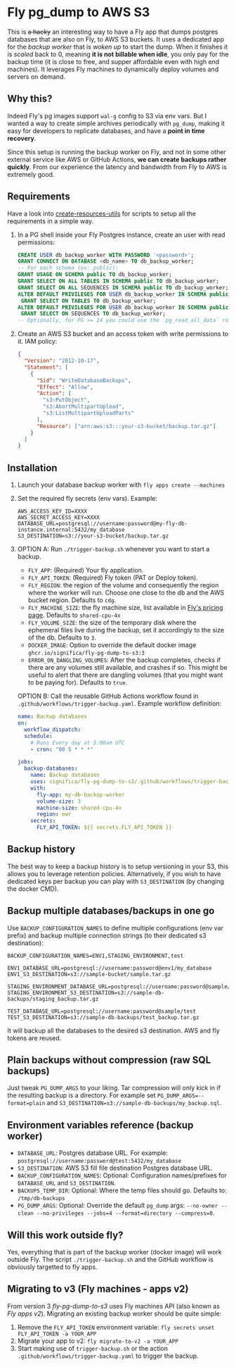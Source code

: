 # Fly pg_dump to AWS S3

This is ~~a hacky~~ an interesting way to have a Fly app that dumps postgres databases
that are also on Fly, to AWS S3 buckets.
It uses a dedicated app for the _backup worker_ that is _woken up_ to start the dump.
When it finishes it is _scaled_ back to 0, meaning **it is not billable when idle**,
you only pay for the backup time (it is close to free, and supper affordable even with
high end machines). It leverages Fly machines to dynamically deploy volumes and servers on demand.


## Why this?

Indeed Fly's pg images support `wal-g` config to S3 via env vars.
But I wanted a way to create simple archives periodically with `pg_dump`,
making it easy for developers to replicate databases, and have a **point in time recovery**.

Since this setup is running the backup worker on Fly, and not in some other external service like
AWS or GitHub Actions, **we can create backups rather quickly**.
From our experience the latency and bandwidth from Fly to AWS is extremely good.


## Requirements

Have a look into [create-resources-utils](./create-resources-utils) for scripts to setup all the
requirements in a simple way.

1. In a PG shell inside your Fly Postgres instance, create an user with read permissions:

   ```sql
   CREATE USER db_backup_worker WITH PASSWORD '<password>';
   GRANT CONNECT ON DATABASE <db_name> TO db_backup_worker;
   -- For each schema (ex: public):
   GRANT USAGE ON SCHEMA public TO db_backup_worker;
   GRANT SELECT ON ALL TABLES IN SCHEMA public TO db_backup_worker;
   GRANT SELECT ON ALL SEQUENCES IN SCHEMA public TO db_backup_worker;
   ALTER DEFAULT PRIVILEGES FOR USER db_backup_worker IN SCHEMA public
    GRANT SELECT ON TABLES TO db_backup_worker;
   ALTER DEFAULT PRIVILEGES FOR USER db_backup_worker IN SCHEMA public
    GRANT SELECT ON SEQUENCES TO db_backup_worker;
   -- Optionally, for PG >= 14 you could use the `pg_read_all_data` role
   ```

2. Create an AWS S3 bucket and an access token with write permissions to it.
   IAM policy:
   ```json
   {
     "Version": "2012-10-17",
     "Statement": [
       {
         "Sid": "WriteDatabaseBackups",
         "Effect": "Allow",
         "Action": [
           "s3:PutObject",
           "s3:AbortMultipartUpload",
           "s3:ListMultipartUploadParts"
         ],
         "Resource": ["arn:aws:s3:::your-s3-bucket/backup.tar.gz"]
       }
     ]
   }
   ```


## Installation

1. Launch your database backup worker with `fly apps create --machines`

2. Set the required fly secrets (env vars). Example:

   ```env
   AWS_ACCESS_KEY_ID=XXXX
   AWS_SECRET_ACCESS_KEY=XXXX
   DATABASE_URL=postgresql://username:password@my-fly-db-instance.internal:5432/my_database
   S3_DESTINATION=s3://your-s3-bucket/backup.tar.gz
   ```

3. OPTION A: Run `./trigger-backup.sh` whenever you want to start a backup.

   - `FLY_APP`: (Required) Your fly application.
   - `FLY_API_TOKEN`: (Required) Fly token (PAT or Deploy token).
   - `FLY_REGION`: the region of the volume and consequently the region where the worker will run.
     Choose one close to the db and the AWS bucket region. Defaults to `cdg`.
   - `FLY_MACHINE_SIZE`: the fly machine size, list available in
     [Fly's pricing page](https://fly.io/docs/about/pricing/#machines). Defaults to `shared-cpu-4x`
   - `FLY_VOLUME_SIZE`: the size of the temporary disk where the ephemeral files live during the
     backup, set it accordingly to the size of the db. Defaults to `3`.
   - `DOCKER_IMAGE`:
     Option to override the default docker image `ghcr.io/significa/fly-pg-dump-to-s3:3`
   - `ERROR_ON_DANGLING_VOLUMES`: After the backup completes, checks if there are any volumes still
     available, and crashes if so. This might be useful to alert that there are dangling volumes
     (that you might want to be paying for). Defaults to `true`.

   OPTION B: Call the reusable GitHub Actions workflow found in
   `.github/workflows/trigger-backup.yaml`. Example workflow definition:

   ```yaml
   name: Backup databases
   on:
     workflow_dispatch:
     schedule:
       # Runs Every day at 5:00am UTC
       - cron: "00 5 * * *"

   jobs:
     backup-databases:
       name: Backup databases
       uses: significa/fly-pg-dump-to-s3/.github/workflows/trigger-backup.yaml@v3
       with:
         fly-app: my-db-backup-worker
         volume-size: 3
         machine-size: shared-cpu-4x
         region: ewr
       secrets:
         FLY_API_TOKEN: ${{ secrets.FLY_API_TOKEN }}
   ```


## Backup history

The best way to keep a backup history is to setup versioning in your S3, this allows you to
leverage retention policies.
Alternatively, if you wish to have dedicated keys per backup you can play with `S3_DESTINATION`
(by changing the docker CMD).


## Backup multiple databases/backups in one go

Use `BACKUP_CONFIGURATION_NAMES` to define multiple configurations (env var prefix) and backup
multiple connection strings (to their dedicated s3 destination):

```env
BACKUP_CONFIGURATION_NAMES=ENV1,STAGING_ENVIRONMENT,test

ENV1_DATABASE_URL=postgresql://username:password@env1/my_database
ENV1_S3_DESTINATION=s3://sample-bucket/sample.tar.gz

STAGING_ENVIRONMENT_DATABASE_URL=postgresql://username:password@sample/staging
STAGING_ENVIRONMENT_S3_DESTINATION=s3://sample-db-backups/staging_backup.tar.gz

TEST_DATABASE_URL=postgresql://username:password@sample/test
TEST_S3_DESTINATION=s3://sample-db-backups/test_backup.tar.gz
```

It will backup all the databases to the desired s3 destination. AWS and fly tokens are reused.


## Plain backups without compression (raw SQL backups)

Just tweak `PG_DUMP_ARGS` to your liking.
Tar compression will only kick in if the resulting backup is a directory.
For example set `PG_DUMP_ARGS=--format=plain` and
`S3_DESTINATION=s3://sample-db-backups/my_backup.sql`.


## Environment variables reference (backup worker)

- `DATABASE_URL`: Postgres database URL.
  For example: `postgresql://username:password@test:5432/my_database`
- `S3_DESTINATION`: AWS S3 fill file destination Postgres database URL.
- `BACKUP_CONFIGURATION_NAMES`: Optional: Configuration names/prefixes for `DATABASE_URL` and
  `S3_DESTINATION`.
- `BACKUPS_TEMP_DIR`: Optional: Where the temp files should go. Defaults to: `/tmp/db-backups`
- `PG_DUMP_ARGS`: Optional: Override the default `pg_dump` args:
  `--no-owner --clean --no-privileges --jobs=4 --format=directory --compress=0`.


## Will this work outside fly?

Yes, everything that is part of the backup worker (docker image) will work outside Fly.
The script `./trigger-backup.sh` and the GitHub workflow is obviously targetted to fly apps.


## Migrating to v3 (Fly machines - apps v2)

From version 3 _fly-pg-dump-to-s3_ uses Fly machines API (also known as _Fly apps v2_).
Migrating an existing backup worker should be quite simple:

1. Remove the `FLY_API_TOKEN` environment variable: `fly secrets unset FLY_API_TOKEN -a YOUR_APP`
2. Migrate your app to v2: `fly migrate-to-v2 -a YOUR_APP`
3. Start making use of `trigger-backup.sh` or the action `.github/workflows/trigger-backup.yaml`
   to trigger the backup.
